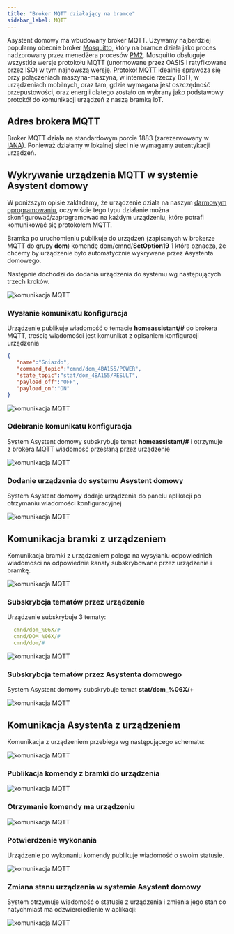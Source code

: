 ```yaml
---
title: "Broker MQTT działający na bramce"
sidebar_label: MQTT
---
```


Asystent domowy ma wbudowany broker MQTT.
Używamy najbardziej popularny obecnie broker [Mosquitto](https://mosquitto.org/), który na bramce działa jako proces nadzorowany przez menedżera procesów [PM2](http://pm2.keymetrics.io/).
Mosquitto obsługuje wszystkie wersje protokołu MQTT (unormowane przez OASIS i ratyfikowane przez ISO) w tym najnowszą wersję. [Protokół MQTT](https://pl.wikipedia.org/wiki/MQTT) idealnie sprawdza się przy połączeniach maszyna-maszyna, w internecie rzeczy (IoT), w urządzeniach mobilnych, oraz tam, gdzie wymagana jest oszczędność przepustowości, oraz energii dlatego zostało on wybrany jako podstawowy protokół do komunikacji urządzeń z naszą bramką IoT.


## Adres brokera MQTT

Broker MQTT działa na standardowym porcie 1883 (zarezerwowany w [IANA](https://www.iana.org/)). Ponieważ działamy w lokalnej sieci nie wymagamy autentykacji urządzeń.


## Wykrywanie urządzenia MQTT w systemie Asystent domowy

W poniższym opisie zakładamy, że urządzenie działa na naszym [darmowym oprogramowaniu](/docs/en/ais_iot_firmware_index.html), oczywiście tego typu działanie można skonfigurować/zaprogramować na każdym urządzeniu, które potrafi komunikować się protokołem MQTT.

Bramka po uruchomieniu publikuje do urządzeń (zapisanych w brokerze MQTT do grupy **dom**) komendę dom/cmnd/**SetOption19** 1 która oznacza, że chcemy by urządzenie było automatycznie wykrywane przez Asystenta domowego.

Następnie dochodzi do dodania urządzenia do systemu wg następujących trzech kroków.

![komunikacja MQTT](/img/en/bramka/gate_mqtt_1.png)


### Wysłanie komunikatu konfiguracja

Urządzenie publikuje wiadomość o temacie **homeassistant/#** do brokera MQTT, treścią wiadomości jest komunikat z opisaniem konfiguracji urządzenia

```json
{  
   "name":"Gniazdo",
   "command_topic":"cmnd/dom_4BA155/POWER",
   "state_topic":"stat/dom_4BA155/RESULT",
   "payload_off":"OFF",
   "payload_on":"ON"
}
```


![komunikacja MQTT](/img/en/bramka/gate_mqtt_2.png)



### Odebranie komunikatu konfiguracja

System Asystent domowy subskrybuje temat **homeassistant/#** i otrzymuje z brokera MQTT wiadomość przesłaną przez urządzenie

![komunikacja MQTT](/img/en/bramka/gate_mqtt_3.png)


### Dodanie urządzenia do systemu Asystent domowy

System Asystent domowy dodaje urządzenia do panelu aplikacji po otrzymaniu wiadomości konfiguracyjnej

![komunikacja MQTT](/img/en/bramka/gate_mqtt_4.png)


## Komunikacja bramki z urządzeniem

Komunikacja bramki z urządzeniem polega na wysyłaniu odpowiednich wiadomości na odpowiednie kanały subskrybowane przez urządzenie i bramkę.

![komunikacja MQTT](/img/en/bramka/gate_mqtt_5.png)


### Subskrybcja tematów przez urządzenie

Urządzenie subskrybuje 3 tematy:

```yaml
  cmnd/dom_%06X/#
  cmnd/DOM_%06X/#
  cmnd/dom/#
```

![komunikacja MQTT](/img/en/bramka/gate_mqtt_7.png)

### Subskrybcja tematów przez Asystenta domowego

System Asystent domowy subskrybuje temat **stat/dom_%06X/+**

![komunikacja MQTT](/img/en/bramka/gate_mqtt_8.png)


## Komunikacja Asystenta z urządzeniem

Komunikacja z urządzeniem przebiega wg następującego schematu:

![komunikacja MQTT](/img/en/bramka/gate_mqtt_9.png)

### Publikacja komendy z bramki do urządzenia

![komunikacja MQTT](/img/en/bramka/gate_mqtt_10.png)

### Otrzymanie komendy ma urządzeniu

![komunikacja MQTT](/img/en/bramka/gate_mqtt_11.png)

### Potwierdzenie wykonania

Urządzenie po wykonaniu komendy publikuje wiadomość o swoim statusie.

![komunikacja MQTT](/img/en/bramka/gate_mqtt_12.png)

### Zmiana stanu urządzenia w systemie Asystent domowy

System otrzymuje wiadomość o statusie z urządzenia i zmienia jego stan co natychmiast ma odzwierciedlenie w aplikacji:

![komunikacja MQTT](/img/en/bramka/gate_mqtt_13.png)
